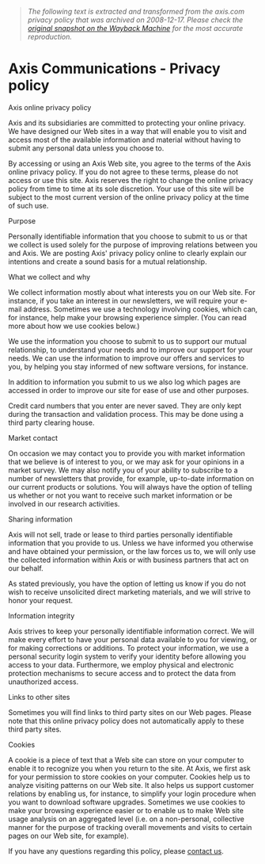 > *The following text is extracted and transformed from the axis.com privacy policy that was archived on 2008-12-17. Please check the [original snapshot on the Wayback Machine](https://web.archive.org/web/20081217035025id_/http%3A//www.axis.com/privacy.htm) for the most accurate reproduction.*

# Axis Communications - Privacy policy

Axis online privacy policy 

Axis and its subsidiaries are committed to protecting your online privacy. We have designed our Web sites in a way that will enable you to visit and access most of the available information and material without having to submit any personal data unless you choose to. 

By accessing or using an Axis Web site, you agree to the terms of the Axis online privacy policy. If you do not agree to these terms, please do not access or use this site. Axis reserves the right to change the online privacy policy from time to time at its sole discretion. Your use of this site will be subject to the most current version of the online privacy policy at the time of such use. 

Purpose

Personally identifiable information that you choose to submit to us or that we collect is used solely for the purpose of improving relations between you and Axis. We are posting Axis' privacy policy online to clearly explain our intentions and create a sound basis for a mutual relationship. 

What we collect and why

We collect information mostly about what interests you on our Web site. For instance, if you take an interest in our newsletters, we will require your e-mail address. Sometimes we use a technology involving cookies, which can, for instance, help make your browsing experience simpler. (You can read more about how we use cookies below.) 

We use the information you choose to submit to us to support our mutual relationship, to understand your needs and to improve our support for your needs. We can use the information to improve our offers and services to you, by helping you stay informed of new software versions, for instance. 

In addition to information you submit to us we also log which pages are accessed in order to improve our site for ease of use and other purposes. 

Credit card numbers that you enter are never saved. They are only kept during the transaction and validation process. This may be done using a third party clearing house. 

Market contact

On occasion we may contact you to provide you with market information that we believe is of interest to you, or we may ask for your opinions in a market survey. We may also notify you of your ability to subscribe to a number of newsletters that provide, for example, up-to-date information on our current products or solutions. You will always have the option of telling us whether or not you want to receive such market information or be involved in our research activities. 

Sharing information

Axis will not sell, trade or lease to third parties personally identifiable information that you provide to us. Unless we have informed you otherwise and have obtained your permission, or the law forces us to, we will only use the collected information within Axis or with business partners that act on our behalf. 

As stated previously, you have the option of letting us know if you do not wish to receive unsolicited direct marketing materials, and we will strive to honor your request. 

Information integrity

Axis strives to keep your personally identifiable information correct. We will make every effort to have your personal data available to you for viewing, or for making corrections or additions. To protect your information, we use a personal security login system to verify your identity before allowing you access to your data. Furthermore, we employ physical and electronic protection mechanisms to secure access and to protect the data from unauthorized access. 

Links to other sites

Sometimes you will find links to third party sites on our Web pages. Please note that this online privacy policy does not automatically apply to these third party sites. 

Cookies

A cookie is a piece of text that a Web site can store on your computer to enable it to recognize you when you return to the site. At Axis, we first ask for your permission to store cookies on your computer. Cookies help us to analyze visiting patterns on our Web site. It also helps us support customer relations by enabling us, for instance, to simplify your login procedure when you want to download software upgrades. Sometimes we use cookies to make your browsing experience easier or to enable us to make Web site usage analysis on an aggregated level (i.e. on a non-personal, collective manner for the purpose of tracking overall movements and visits to certain pages on our Web site, for example). 

If you have any questions regarding this policy, please [contact us](https://web.archive.org/web/20081217035025id_/http%3A//www.axis.com/request/index.php?r=Privacy%20policy).  
 
